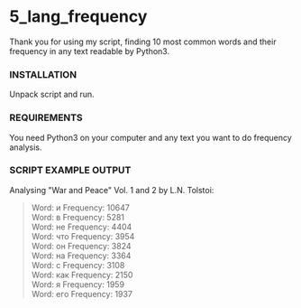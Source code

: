 # 5_lang_frequency

Thank you for using my script, finding 10 most common words and their  
frequency in any text readable by Python3.

### INSTALLATION

Unpack script and run.

### REQUIREMENTS

You need Python3 on your computer and any text you want to do frequency analysis.

### SCRIPT EXAMPLE OUTPUT

Analysing "War and Peace" Vol. 1 and 2 by L.N. Tolstoi:
>Word: и     Frequency: 10647  
Word: в     Frequency: 5281  
Word: не    Frequency: 4404  
Word: что   Frequency: 3954  
Word: он    Frequency: 3824  
Word: на    Frequency: 3364  
Word: с     Frequency: 3108  
Word: как   Frequency: 2150  
Word: я     Frequency: 1959  
Word: его   Frequency: 1937  
